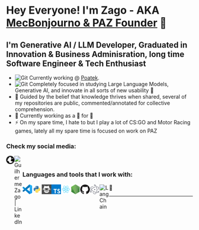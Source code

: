 # Hey Everyone! I'm Zago - AKA [MecBonjourno & PAZ Founder][website] 👋
## I'm Generative AI / LLM Developer, Graduated in Innovation & Business Adminisration, long time Software Engineer & Tech Enthusiast
- <img alt="Git" width="20px" src="https://scontent.fpoa33-2.fna.fbcdn.net/v/t39.30808-6/305202479_505575691570973_8562561022653881772_n.jpg?_nc_cat=108&ccb=1-7&_nc_sid=09cbfe&_nc_ohc=CmmIe2bPw_MAX8eqtSM&_nc_ht=scontent.fpoa33-2.fna&oh=00_AfBjcLCZQ_OB9OvVzLb3ucOX7HbM3a2kHQNfnd3TBCvmlA&oe=64947A6F"/>  Currently working @ [Poatek][poatek].
- <img alt="Git" width="20px" src="https://cdn-icons-png.flaticon.com/512/910/910077.png"/> Completely focused in studying Large Language Models, Generative AI, and innovate in all sorts of new usability 👀
- 🧠 Guided by the belief that knowledge thrives when shared, several of my repositories are public, commented/annotated for collective comprehension. 
- 🤫 Currently working as a 🤫 for 🤫
- ⚡ On my spare time, I hate to but I play a lot of CS:GO and Motor Racing games, lately all my spare time is focused on work on PAZ

### Check my social media:

[<img align="left" alt="theza.co" width="22px" src="https://raw.githubusercontent.com/iconic/open-iconic/master/svg/globe.svg" />][website]
[<img align="left" alt="Guilherme Zago | LinkedIn" width="22px" src="https://cdn.jsdelivr.net/npm/simple-icons@v3/icons/linkedin.svg" />][linkedin]

<br />

### Languages and tools that I work with:

<img align="left" alt="Visual Studio Code" width="26px" src="https://raw.githubusercontent.com/github/explore/80688e429a7d4ef2fca1e82350fe8e3517d3494d/topics/visual-studio-code/visual-studio-code.png" />
<img align="left" alt="Python" width="26px" src="https://raw.githubusercontent.com/github/explore/80688e429a7d4ef2fca1e82350fe8e3517d3494d/topics/python/python.png" />
<img align="left" alt="Bot" width="26px" src="https://raw.githubusercontent.com/github/explore/0a84ca418425da147e4e43b1c74aa169d3265870/topics/bot/bot.png" />
<img align="left" alt="TypeScript" width="26px" src="https://raw.githubusercontent.com/github/explore/80688e429a7d4ef2fca1e82350fe8e3517d3494d/topics/typescript/typescript.png" />
<img align="left" alt="React" width="26px" src="https://raw.githubusercontent.com/github/explore/80688e429a7d4ef2fca1e82350fe8e3517d3494d/topics/react/react.png" />
<img align="left" alt="Node.js" width="26px" src="https://raw.githubusercontent.com/github/explore/80688e429a7d4ef2fca1e82350fe8e3517d3494d/topics/nodejs/nodejs.png" />
<img align="left" alt="GitHub" width="26px" src="https://raw.githubusercontent.com/github/explore/78df643247d429f6cc873026c0622819ad797942/topics/github/github.png" />
<img align="left" alt="Electron" width="26px" src="https://raw.githubusercontent.com/github/explore/78df643247d429f6cc873026c0622819ad797942/topics/electron/electron.png" />
<img align="left" alt="LangChain" width="26px" src="https://em-content.zobj.net/thumbs/120/apple/354/parrot_1f99c.png" />🔗

[website]: https://theza.co
[poatek]: https://poatek.com
[linkedin]: https://linkedin.com/in/guilherme-zago-740574165/

---

